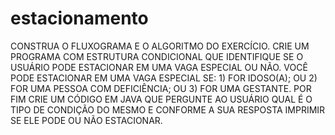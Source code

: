 # estacionamento
CONSTRUA O FLUXOGRAMA E O ALGORITMO DO EXERCÍCIO. CRIE UM PROGRAMA COM ESTRUTURA CONDICIONAL QUE IDENTIFIQUE SE O USUÁRIO PODE ESTACIONAR EM UMA VAGA ESPECIAL OU NÃO.   VOCÊ PODE ESTACIONAR EM UMA VAGA ESPECIAL SE:  1) FOR IDOSO(A);  OU  2) FOR UMA PESSOA COM DEFICIÊNCIA;  OU  3) FOR UMA GESTANTE.  POR FIM CRIE UM CÓDIGO EM JAVA QUE PERGUNTE AO USUÁRIO QUAL É O TIPO DE CONDIÇÃO DO MESMO E CONFORME A SUA RESPOSTA IMPRIMIR SE ELE PODE OU NÃO ESTACIONAR.

